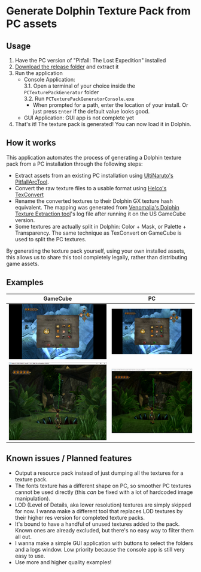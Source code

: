 # Generate Dolphin Texture Pack from PC assets

## Usage

1. Have the PC version of "Pitfall: The Lost Expedition" installed
2. [Download the release folder](https://chris1111.github.io/DownGit/#/home?url=https://github.com/Avasam/ptle-tools/tree/main/Texture%20packs/Dolphin%20PC%20texture%20pack%20generator/Console%20Generator/bin/Release/net7.0&fileName=PCTexturePackGenerator&rootDirectory=PCTexturePackGenerator) and extract it
3. Run the application
   - Console Application:
     \
     3.1. Open a terminal of your choice inside the `PCTexturePackGenerator` folder\
     3.2. Run `PCTexturePackGeneratorConsole.exe`
     - When prompted for a path, enter the location of your install. Or just press `Enter` if the default value looks good.
   - GUI Application: GUI app is not complete yet
4. That's it! The texture pack is generated! You can now load it in Dolphin.

## How it works

This application automates the process of generating a Dolphin texture pack from a PC installation through the following steps:

- Extract assets from an existing PC installation using [UltiNaruto's PitfallArcTool](https://github.com/UltiNaruto/PitfallARCTool).
- Convert the raw texture files to a usable format using [Helco's TexConvert](https://github.com/Helco/Pitfall)
- Rename the converted textures to their Dolphin GX texture hash equivalent. The mapping was generated from [Venomalia's Dolphin Texture Extraction tool](https://github.com/Venomalia/DolphinTextureExtraction-tool)'s log file after running it on the US GameCube version.
- Some textures are actually split in Dolphin: Color + Mask, or Palette + Transparency. The same technique as TexConvert on GameCube is used to split the PC textures.

By generating the texture pack yourself, using your own installed assets, this allows us to share this tool completely legally, rather than distributing game assets.

## Examples

|                 GameCube                 |                   PC                   |
| :--------------------------------------: | :------------------------------------: |
|  ![Items_NGC](./examples/Items_NGC.png)  |  ![Items_PC](./examples/Items_PC.png)  |
| ![Jungle_NGC](./examples/Jungle_NGC.png) | ![Jungle_PC](./examples/Jungle_PC.png) |

## Known issues / Planned features

- Output a resource pack instead of just dumping all the textures for a texture pack.
- The fonts texture has a different shape on PC, so smoother PC textures cannot be used directly (this _can_ be fixed with a lot of hardcoded image manipulation).
- LOD (Level of Details, aka lower resolution) textures are simply skipped for now. I wanna make a different tool that replaces LOD textures by their higher res version for completed texture packs.
- It's bound to have a handful of unused textures added to the pack. Known ones are already excluded, but there's no easy way to filter them all out.
- I wanna make a simple GUI application with buttons to select the folders and a logs window. Low priority because the console app is still very easy to use.
- Use more and higher quality examples!
